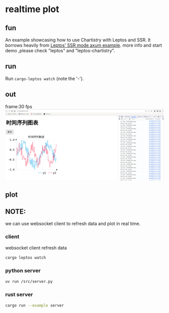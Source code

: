 # realtime plot

## fun
An example showcasing how to use Chartistry with Leptos and SSR. It borrows heavily from [Leptos' SSR mode axum example](https://github.com/leptos-rs/leptos/tree/main/examples/ssr_modes_axum).
more info and start demo ,please check "leptos" and "leptos-chartistry". 
## run
Run `cargo-leptos watch` (note the '-').
## out
frame:30 fps
![alt text](demo.png)

## plot
## NOTE:
we can use websocket client to refresh data and plot in real time.

### client
websocket client  refresh data 
```sh
cargo leptos watch
```
### python server
```sh
uv run /src/server.py
```
### rust server
```sh
cargo run --example server
```



